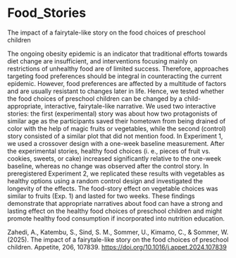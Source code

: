 # Food_Stories

The impact of a fairytale-like story on the 
food choices of preschool children


The ongoing obesity epidemic is an indicator that traditional 
efforts towards diet change are insufficient, and interventions
focusing mainly on restrictions of unhealthy food are of limited 
success. Therefore, approaches targeting food preferences should 
be integral in counteracting the current epidemic. However, 
food preferences are affected by a multitude of factors and 
are usually resistant to changes later in life. Hence, we 
tested whether the food choices of preschool children can be 
changed by a child-appropriate, interactive, fairytale-like 
narrative. We used two interactive stories: the first (experimental) 
story was about how two protagonists of similar age as the 
participants saved their hometown from being drained of color 
with the help of magic fruits or vegetables, while the 
second (control) story consisted of a similar plot that 
did not mention food. In Experiment 1, we used a crossover 
design with a one-week baseline measurement. After the experimental 
stories, healthy food choices (i. e., pieces of fruit vs. cookies, 
sweets, or cake) increased significantly relative to the one-week 
baseline, whereas no change was observed after the control story. 
In preregistered Experiment 2, we replicated these results with 
vegetables as healthy options using a random control design and 
investigated the longevity of the effects. The food-story effect 
on vegetable choices was similar to fruits (Exp. 1) and lasted for 
two weeks. These findings demonstrate that appropriate narratives 
about food can have a strong and lasting effect on the healthy 
food choices of preschool children and might promote healthy food 
consumption if incorporated into nutrition education.


Zahedi, A., Katembu, S., Sind, S. M., Sommer, U., 
Kimamo, C., & Sommer, W. (2025). 
The impact of a fairytale-like story on the food 
choices of preschool children. Appetite, 206, 107839. 
https://doi.org/10.1016/j.appet.2024.107839 
